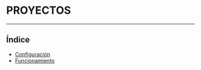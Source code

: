 # PROYECTOS
----------------------

## Índice

  * [Configuración](./configuracion.md)
  * [Funcionamiento](./funcionamiento.md)

